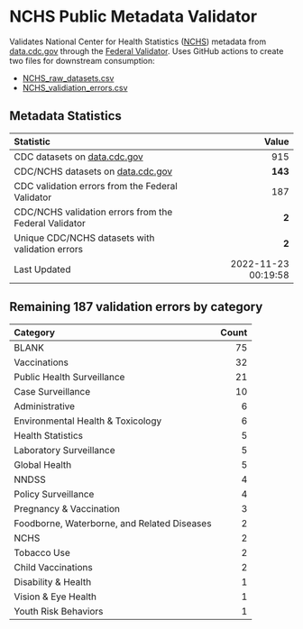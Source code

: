 # NCHS Public Metadata Validator

Validates National Center for Health Statistics ([NCHS](https://www.cdc.gov/nchs/index.htm)) metadata from [data.cdc.gov](https://data.cdc.gov/browse?category=NCHS) through the [Federal Validator](https://dashboard.data.gov/validate). Uses GitHub actions to create two files for downstream consumption:


+ [NCHS_raw_datasets.csv](NCHS_raw_datasets.csv)
+ [NCHS_validiation_errors.csv](NCHS_validiation_errors.csv)


## Metadata Statistics

| Statistic | Value |
| :---      | ---:  |
| CDC datasets on [data.cdc.gov](https://data.cdc.gov/) | 915 |
| CDC/NCHS datasets on [data.cdc.gov](https://data.cdc.gov/browse?category=NCHS)| **143** |
| CDC validation errors from the Federal Validator | 187 |
| CDC/NCHS validation errors from the Federal Validator | **2** |
| Unique CDC/NCHS datasets with validation errors | **2** |
| Last Updated | 2022-11-23 00:19:58 |


## Remaining 187 validation errors by category

| Category | Count |
| :---     | ---:  |
|BLANK|75|
|Vaccinations|32|
|Public Health Surveillance|21|
|Case Surveillance|10|
|Administrative|6|
|Environmental Health & Toxicology|6|
|Health Statistics|5|
|Laboratory Surveillance|5|
|Global Health|5|
|NNDSS|4|
|Policy Surveillance|4|
|Pregnancy & Vaccination|3|
|Foodborne, Waterborne, and Related Diseases|2|
|NCHS|2|
|Tobacco Use|2|
|Child Vaccinations|2|
|Disability & Health|1|
|Vision & Eye Health|1|
|Youth Risk Behaviors|1|